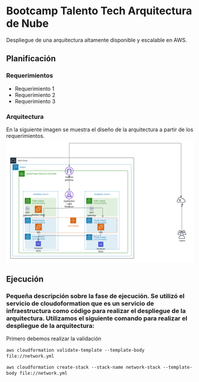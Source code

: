 # Bootcamp Talento Tech Arquitectura de Nube
Despliegue de una arquitectura altamente disponible y escalable en AWS. 

## Planificación

### Requerimientos
* Requerimiento 1
* Requerimiento 2
* Requerimiento 3

### Arquitectura
En la siguiente imagen se muestra el diseño de la arquitectura a partir de los requerimientos. 
![arquitectura aws](img/Arquitectura.png)

## Ejecución

### Pequeña descripción sobre la fase de ejecución. Se utilizó el servicio de cloudoformation que es un servicio de infraestructura como código para realizar el despliegue de la arquitectura. Utilizamos el siguiente comando para realizar el despliegue de la arquitectura: 
Primero debemos realizar la validación

```
aws cloudformation validate-template --template-body file://network.yml
```

```
aws cloudformation create-stack --stack-name network-stack --template-body file://network.yml
```


